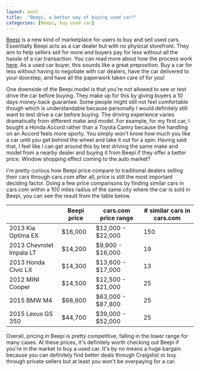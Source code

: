```yaml
---
layout: post
title:  "Beepi, a better way of buying used car?"
categories: [Beepi, buy used car]
---
```

[Beepi][beepi] is a new kind of marketplace for users to buy and sell used cars.  Essentially Beepi acts as a car dealer but with no physical storefront.  They aim to help sellers sell for more and buyers pay for less without all the hassle of a car transaction.  You can read more about how the process work [here][howitwork].  As a used car buyer, this sounds like a great preposition.  Buy a car for less without having to negotiate with car dealers, have the car delivered to your doorstep, and have all the paperwork taken care of for you!  

One downside of the Beepi model is that you're not allowed to see or test drive the car before buying.  They make up for this by giving buyers a 10 days money-back guarantee.  Some people might still not feel comfortable though which is understandable because personally I would definitely still want to test drive a car before buying.  The driving experience varies dramatically from different make and model.  For example, for my first car, I bought a Honda Accord rather than a Toyota Camry because the handling on an Accord feels more sporty.  You simply won't know how much you like a car until you get behind the wheel and take it out for a spin.  Having said that, I feel like I can get around this by test driving the same make and model from a nearby dealer and buying it from Beepi if they offer a better price.  Window shopping effect coming to the auto market?

I'm pretty curious how Beepi price compare to traditional dealers selling their cars through cars.com after all, price is still the most important deciding factor.  Doing a few price comparisons by finding similar cars in cars.com within a 100 miles radius of the same city where the car is sold in Beepi, you can see the result from the table below.


|                          | Beepi price | cars.com price range | # similar cars in cars.com |
|--------------------------|-------------|----------------------|----------------------------|
| 2013 Kia Optima EX       | $16,000     | $12,000 - $22,000    | 150                        |
| 2013 Chevrolet Impala LT | $14,200     | $9,900 - $16,000     | 19                         |
| 2013 Honda Civic LX      | $14,300     | $13,600 - $17,000    | 13                         |
| 2012 MINI Cooper         | $14,500     | $12,500 - $21,000    | 25                         |
| 2015 BMW M4              | $68,600     | $63,000 - $87,800    | 25                         |
| 2015 Lexus GS 350        | $44,700     | $39,000 - $52,000    | 25                         |


Overall, pricing in Beepi is pretty competitive, falling in the lower range for many cases.  At these prices, it's definitely worth checking out Beepi if you're in the market to buy a used car.  It's by no means a huge bargain because you can definitely find better deals through Craigslist or buy through private sellers but at least you won't be overpaying for a car.  

[beepi]: https://www.beepi.com/
[howitwork]: https://www.beepi.com/topfivequestions/

